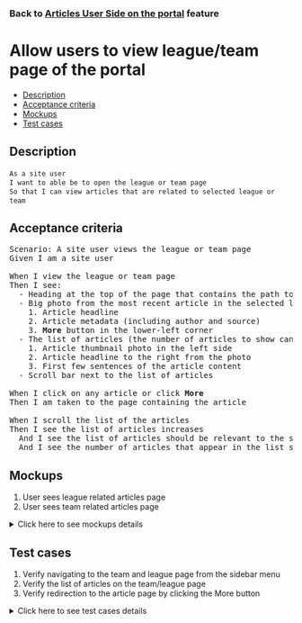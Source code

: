 ### Back to [Articles User Side on the portal](../../) feature

# Allow users to view league/team page of the portal

- [Description](#description)
- [Acceptance criteria](#acceptance-criteria)
- [Mockups](#mockups)
- [Test cases](#test-cases)

## Description

    As a site user
    I want to able be to open the league or team page
    So that I can view articles that are related to selected league or team

## Acceptance criteria
<pre>
Scenario: A site user views the league or team page
Given I am a site user

When I view the league or team page
Then I see:
  - Heading at the top of the page that contains the path to the page (example: NBA\AFC South\Tennessee)
  - Big photo from the most recent article in the selected league or team with the square on the right side of the photo that contains:
    1. Article headline
    2. Article metadata (including author and source)
    3. <b>More</b> button in the lower-left corner
  - The list of articles (the number of articles to show can be specified in the CMS) located below the photo from the most recent article including:
    1. Article thumbnail photo in the left side
    2. Article headline to the right from the photo
    3. First few sentences of the article content
  - Scroll bar next to the list of articles

When I click on any article or click <b>More</b>
Then I am taken to the page containing the article

When I scroll the list of the articles
Then I see the list of articles increases
  And I see the list of articles should be relevant to the selected league or team topics
  And I see the number of articles that appear in the list should be defined in the CMS
</pre>

## Mockups

1. User sees league related articles page
2. User sees team related articles page

<details>
  <summary>Click here to see mockups details</summary>

**1. User sees league related articles page:**

![User sees league related articles page](/products/sport_news_portal/web_application_features/articles_user_side/images/league_page.png)

**2. User sees team related articles page:**

![User sees team related articles page](/products/sport_news_portal/web_application_features/articles_user_side/images/team_page.png)

</details>

## Test cases

1. Verify navigating to the team and league page from the sidebar menu
2. Verify the list of articles on the team/league page
3. Verify redirection to the article page by clicking the More button

<details>
  <summary>Click here to see test cases details</summary>

### **#1. Verify navigating to the team and league page from the sidebar menu**

|Preconditions|Steps|Expected result
--------------|-----|----------
||1) Examine the main menu</br>2) Select the sports category (NBA)</br>3) Click on subcategory (AFC South)</br>4) Click on a team (Tennessee)|2) Submenu with subcategories opens</br>3) Submenu with teams opens</br>4) User is redirected to the Tennesse team page|

### **#2. Verify the list of articles on the team/league page**

|Preconditions|Steps|Expected result
--------------|-----|----------
|User is on the team page|1) Examine the list of articles|1) The list of articles is relevant to the selected team|

### **#3. Verify redirection to the article page by clicking the More button**

|Preconditions|Steps|Expected result
--------------|-----|----------
|User is on the team page|1) Click the **More** in the main article section|1) The user is redirected to the article page|

</details>
